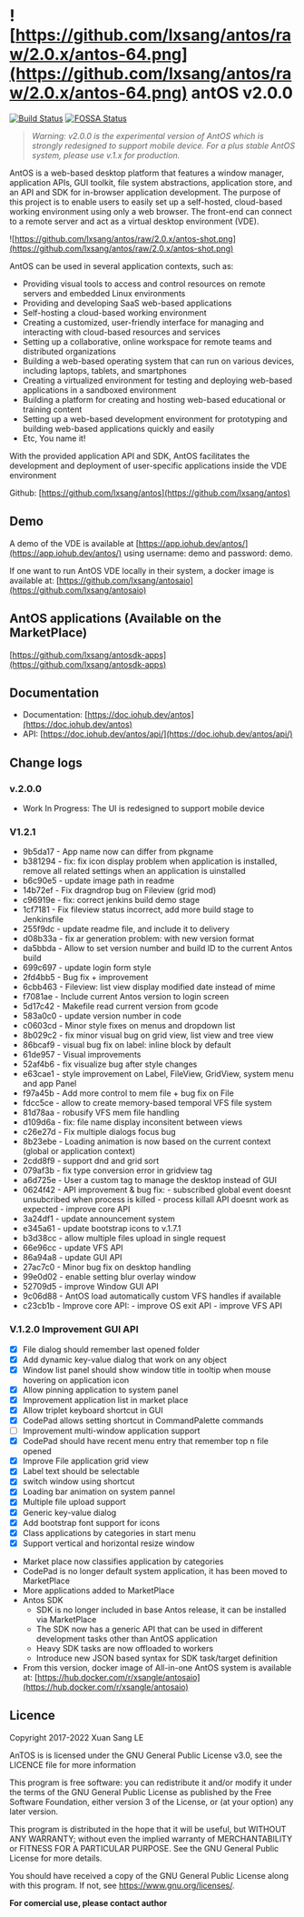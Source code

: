 # ![https://github.com/lxsang/antos/raw/2.0.x/antos-64.png](https://github.com/lxsang/antos/raw/2.0.x/antos-64.png) antOS v2.0.0
[![Build Status](https://ci.iohub.dev/buildStatus/icon?job=gitea-sync%2Fantos%2F2.0.x)](https://ci.iohub.dev/buildStatus/icon?job=gitea-sync%2Fantos%2F2.0.x)
[![FOSSA Status](https://app.fossa.io/api/projects/git%2Bgithub.com%2Flxsang%2Fantos.svg?type=shield)](https://app.fossa.io/projects/git%2Bgithub.com%2Flxsang%2Fantos?ref=badge_shield)

> *Warning: v2.0.0 is the experimental version of AntOS which is strongly redesigned to support mobile device.*
> *For a plus stable AntOS system, please use v.1.x for production.*

AntOS is a web-based desktop platform that features a window manager, application APIs, GUI toolkit, file system abstractions, application store, and an API and SDK for in-browser application development. The purpose of this project is to enable users to easily set up a self-hosted, cloud-based working environment using only a web browser. The front-end can connect to a remote server and act as a virtual desktop environment (VDE).

![https://github.com/lxsang/antos/raw/2.0.x/antos-shot.png](https://github.com/lxsang/antos/raw/2.0.x/antos-shot.png)

AntOS can be used in several application contexts, such as:
- Providing visual tools to access and control resources on remote servers and embedded Linux environments
- Providing and developing SaaS web-based applications
- Self-hosting a cloud-based working environment
- Creating a customized, user-friendly interface for managing and interacting with cloud-based resources and services
- Setting up a collaborative, online workspace for remote teams and distributed organizations
- Building a web-based operating system that can run on various devices, including laptops, tablets, and smartphones
- Creating a virtualized environment for testing and deploying web-based applications in a sandboxed environment
- Building a platform for creating and hosting web-based educational or training content
- Setting up a web-based development environment for prototyping and building web-based applications quickly and easily
- Etc, You name it!

With the provided application API and SDK, AntOS facilitates the development and deployment of user-specific applications inside the VDE environment

Github: [https://github.com/lxsang/antos](https://github.com/lxsang/antos)

## Demo
A demo of the VDE is available at  [https://app.iohub.dev/antos/](https://app.iohub.dev/antos/) using username: demo and password: demo.

If one want to run AntOS VDE locally in their system, a docker image is available at:
[https://github.com/lxsang/antosaio](https://github.com/lxsang/antosaio)

## AntOS applications (Available on the MarketPlace)
[https://github.com/lxsang/antosdk-apps](https://github.com/lxsang/antosdk-apps)

## Documentation

- Documentation: [https://doc.iohub.dev/antos](https://doc.iohub.dev/antos)
- API: [https://doc.iohub.dev/antos/api/](https://doc.iohub.dev/antos/api/)

## Change logs
### v.2.0.0
   - Work In Progress: The UI is redesigned to support mobile device
### V1.2.1
   - 9b5da17 - App name now can differ from pkgname
   - b381294 - fix: fix icon display problem when application is installed, remove all related settings when an application is uinstalled
   - b6c90e5 - update image path in readme
   - 14b72ef - Fix dragndrop bug on Fileview (grid mod)
   - c96919e - fix: correct jenkins build demo stage
   - 1cf7181 - Fix fileview status incorrect, add more build stage to Jenkinsfile
   - 255f9dc - update readme file, and include it to delivery
   - d08b33a - fix ar generation problem: with new version format
   - da5bbda - Allow to set version number and build ID to the current Antos build
   - 699c697 - update login form style
   - 2fd4bb5 - Bug fix + improvement
   - 6cbb463 - Fileview: list view display modified date instead of mime
   - f7081ae - Include current Antos version to login screen
   - 5d17c42 - Makefile read current version from gcode
   - 583a0c0 - update version number in code
   - c0603cd - Minor style fixes on menus and dropdown list
   - 8b029c2 - fix minor visual bug on grid view, list view and tree view
   - 86bcaf9 - visual bug fix on label: inline block by default
   - 61de957 - Visual improvements
   - 52af4b6 - fix visualize bug after style changes
   - e63cae1 - style improvement on Label, FileView, GridView, system menu  and app Panel
   - f97a45b - Add more control to mem file + bug fix on File
   - fdcc5ce - allow to create memory-based temporal VFS file system
   - 81d78aa - robusify VFS mem file handling
   - d109d6a - fix: file name display inconsitent between views
   - c26e27d - Fix multiple dialogs focus bug
   - 8b23ebe - Loading animation is now based on the current context (global or application context)
   - 2cdd8f9 - support dnd and grid sort
   - 079af3b - fix type conversion error in gridview tag
   - a6d725e - User a custom tag to manage the desktop instead of GUI
   - 0624f42 - API improvement & bug fix: - subscribed global event doesnt unsubcribed when process is killed - process killall API doesnt work as expected - improve core API
   - 3a24df1 - update announcement system
   - e345a61 - update bootstrap icons to v.1.7.1
   - b3d38cc - allow multiple files upload in single request
   - 66e96cc - update VFS API
   - 86a94a8 - update GUI API
   - 27ac7c0 - Minor bug fix on desktop handling
   - 99e0d02 - enable setting blur overlay window
   - 52709d5 - improve Window GUI API
   - 9c06d88 - AntOS load automatically custom VFS handles if available
   - c23cb1b - Improve core API: - improve OS exit API - improve VFS API
### V.1.2.0 Improvement GUI API
   - [x] File dialog should remember last opened folder
   - [x] Add dynamic key-value dialog that work on any object
   - [x] Window list panel should show window title in tooltip when mouse hovering on application icon
   - [x] Allow pinning application to system panel
   - [x] Improvement application list in market place
   - [x] Allow triplet keyboard shortcut in GUI
   - [x] CodePad allows setting shortcut in CommandPalette commands
   - [ ] Improvement multi-window application support
   - [x] CodePad should have recent menu entry that remember top n file opened
   - [x] Improve File application grid view
   - [x] Label text should be selectable 
   - [x] switch window using shortcut
   - [x] Loading bar animation on system pannel
   - [x] Multiple file upload support
   - [x] Generic key-value dialog 
   - [x] Add bootstrap font support for icons
   - [x] Class applications by categories in start menu
   - [x]  Support vertical and horizontal resize window
* Market place now classifies application by categories
* CodePad is no longer default system application, it has been moved to MarketPlace
* More applications added to MarketPlace
* Antos SDK
   - SDK is no longer included in base Antos release, it can be installed via MarketPlace
   - The SDK now has a generic API that can be used in different development tasks other than AntOS application
   - Heavy SDK tasks are now offloaded to workers
   - Introduce new JSON based syntax for SDK task/target definition
* From this version, docker image of All-in-one AntOS system is available at: [https://hub.docker.com/r/xsangle/antosaio](https://hub.docker.com/r/xsangle/antosaio)

## Licence

Copyright 2017-2022 Xuan Sang LE <mrsang AT iohub DOT dev>

AnTOS is is licensed under the GNU General Public License v3.0, see the LICENCE file for more information

 This program is free software: you can redistribute it and/or modify
    it under the terms of the GNU General Public License as published by
    the Free Software Foundation, either version 3 of the License, or
    (at your option) any later version.

   This program is distributed in the hope that it will be useful,
    but WITHOUT ANY WARRANTY; without even the implied warranty of
    MERCHANTABILITY or FITNESS FOR A PARTICULAR PURPOSE.  See the
    GNU General Public License for more details.

   You should have received a copy of the GNU General Public License
    along with this program.  If not, see <https://www.gnu.org/licenses/>.

**For comercial use, please contact author**
